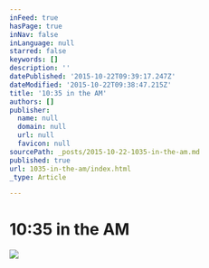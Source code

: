 ```yaml
---
inFeed: true
hasPage: true
inNav: false
inLanguage: null
starred: false
keywords: []
description: ''
datePublished: '2015-10-22T09:39:17.247Z'
dateModified: '2015-10-22T09:38:47.215Z'
title: '10:35 in the AM'
authors: []
publisher:
  name: null
  domain: null
  url: null
  favicon: null
sourcePath: _posts/2015-10-22-1035-in-the-am.md
published: true
url: 1035-in-the-am/index.html
_type: Article

---
```

# 10:35 in the AM
![](https://the-grid-user-content.s3-us-west-2.amazonaws.com/dc0fee63-23a9-4734-a4aa-b0f5002ccb1c.JPG)